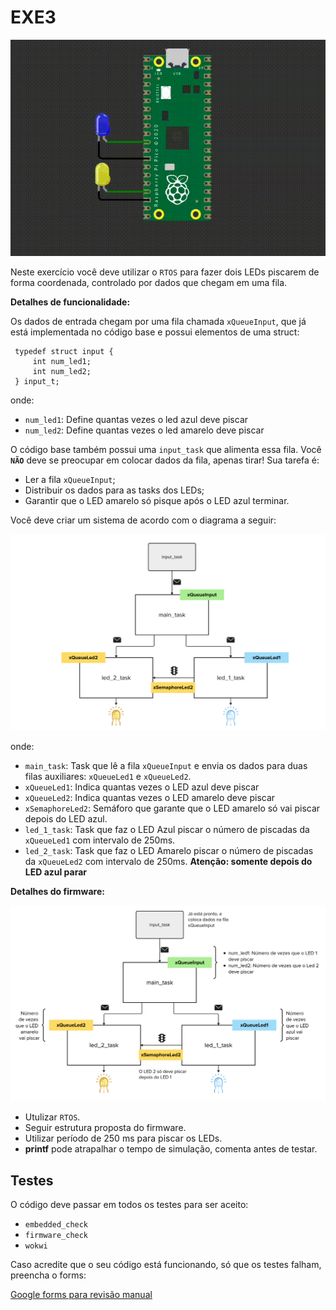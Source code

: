# EXE3

![](imgs/exe3.gif)

Neste exercício você deve utilizar o `RTOS` para fazer dois LEDs piscarem de forma coordenada, controlado por dados que chegam em uma fila. 

**Detalhes de funcionalidade:**

Os dados de entrada chegam por uma fila chamada `xQueueInput`, que já está implementada no código base e possui elementos de uma struct: 

```
 typedef struct input {
     int num_led1;
     int num_led2;
 } input_t;
```

onde:
- `num_led1`: Define quantas vezes o led azul deve piscar
- `num_led2`: Define quantas vezes o led amarelo deve piscar

O código base também possui uma `input_task` que alimenta essa fila. Você **`NÃO`** deve se preocupar em colocar dados da fila, apenas tirar! Sua tarefa é:

- Ler a fila `xQueueInput`;
- Distribuir os dados para as tasks dos LEDs;
- Garantir que o LED amarelo só pisque após o LED azul terminar.

Você deve criar um sistema de acordo com o diagrama a seguir:

![](imgs/diagrama2.png)

onde:

- `main_task`: Task que lê a fila `xQueueInput` e envia os dados para duas filas auxiliares: `xQueueLed1` e `xQueueLed2`.
- `xQueueLed1`: Indica quantas vezes o LED azul deve piscar
- `xQueueLed2`: Indica quantas vezes o LED amarelo deve piscar
- `xSemaphoreLed2`: Semáforo que garante que o LED amarelo só vai piscar depois do LED azul.
- `led_1_task`: Task que faz o LED Azul piscar o número de piscadas da `xQueueLed1` com intervalo de 250ms.
- `led_2_task`: Task que faz o LED Amarelo piscar o número de piscadas da `xQueueLed2` com intervalo de 250ms. **Atenção: somente depois do LED azul parar**

**Detalhes do firmware:**

![](imgs/diagrama.png)

- Utulizar `RTOS`.
- Seguir estrutura proposta do firmware.
- Utilizar período de 250 ms para piscar os LEDs.
- **printf** pode atrapalhar o tempo de simulação, comenta antes de testar.

## Testes

O código deve passar em todos os testes para ser aceito:

- `embedded_check`
- `firmware_check`
- `wokwi`

Caso acredite que o seu código está funcionando, só que os testes falham, preencha o forms:

[Google forms para revisão manual](https://docs.google.com/forms/d/e/1FAIpQLSdikhET4iqFwkOKmgD-G6Ri-2kCdhDLndlFWXdfdcuDfPnYHw/viewform?usp=dialog)
